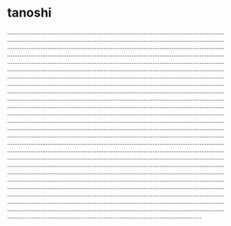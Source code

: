 # tanoshi

...........................................................................................................................................................................................................................................................................................................................................................................................................................................................................................................................................................................................................................................................................................................................................................................................................................................................................................................................................................................................................................................................................................................................................................................................................................................................................................................................................................................................................................................................................................................................................................................................................................................................................................................................................................................................................................................................................................................................................................................................................................................................................................................................................................................................................................................................................................................................................................................................................................................................................................................................................................................................................................................................................................................................................................................................................................................................................................................................................................................................................................................................................................................................................................................................................................................................................................................................................